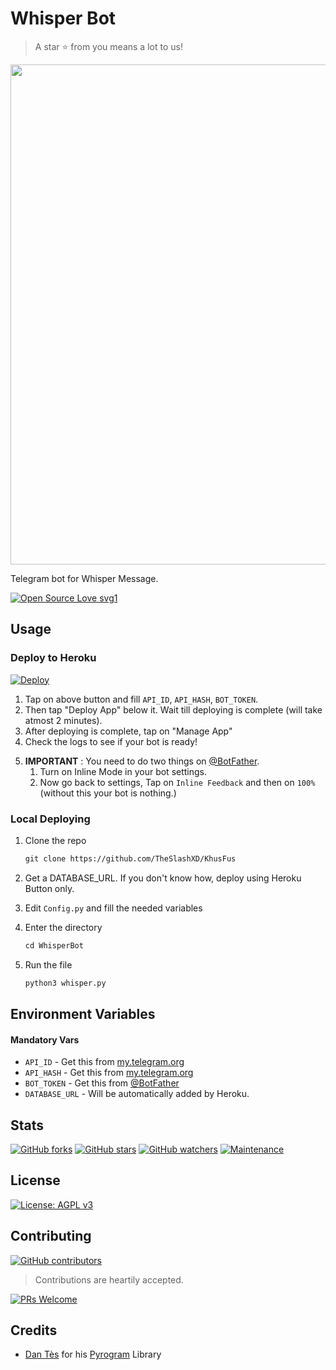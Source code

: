 # Whisper Bot

> A star ⭐ from you means a lot to us!

<p align="center"><a href="https://www.github.com/TheSlashXD/KhusFus"><img src="https://telegra.ph/file/6bced0abd8685486332a2.png" width="800"></a></p>

Telegram bot for Whisper Message.

[![Open Source Love svg1](https://badges.frapsoft.com/os/v1/open-source.svg?v=103)](https://github.com/ellerbrock/open-source-badges/)

## Usage

### Deploy to Heroku

[![Deploy](https://www.herokucdn.com/deploy/button.svg)](https://heroku.com/deploy?template=https://github.com/TheSlashXD/KhusFus)

1. Tap on above button and fill `API_ID`, `API_HASH`, `BOT_TOKEN`.
2. Then tap "Deploy App" below it. Wait till deploying is complete (will take atmost 2 minutes).
3. After deploying is complete, tap on "Manage App"
4. Check the logs to see if your bot is ready!
5) **IMPORTANT** : You need to do two things on [@BotFather](https://t.me/BotFather).
   1) Turn on Inline Mode in your bot settings.
   2) Now go back to settings, Tap on `Inline Feedback` and then on `100%` (without this your bot is nothing.)

### Local Deploying

1. Clone the repo
   ```markdown
   git clone https://github.com/TheSlashXD/KhusFus
   ```
   
2. Get a DATABASE_URL. If you don't know how, deploy using Heroku Button only.
   
3. Edit `Config.py` and fill the needed variables

4. Enter the directory
   ```markdown
   cd WhisperBot
   ```
5. Run the file
   ```markdown
   python3 whisper.py
   ```

## Environment Variables

#### Mandatory Vars

- `API_ID` - Get this from [my.telegram.org](https://my.telegram.org/auth)
- `API_HASH` - Get this from [my.telegram.org](https://my.telegram.org/auth)
- `BOT_TOKEN` - Get this from [@BotFather](https://t.me/BotFather)
- `DATABASE_URL` - Will be automatically added by Heroku.

## Stats

[![GitHub forks](https://img.shields.io/github/forks/TheSlashXD/KhusFus.svg?style=social&label=Fork&maxAge=25920000)](https://github.com/TheSlashXD/KhusFus/network/) [![GitHub stars](https://img.shields.io/github/stars/TheSlashXD/KhusFus.svg?style=social&label=Star&maxAge=25920000)](https://github.com/TheSlashXD/KhusFus/stargazers/) [![GitHub watchers](https://img.shields.io/github/watchers/TheSlashXD/KhusFus.svg?style=social&label=Watch&maxAge=25920000)](https://github.com/TheSlashXD/KhusFus/watchers/)
[![Maintenance](https://img.shields.io/badge/Maintained%3F-yes-green.svg)](https://github.com/TheSlashXD/KhusFus/graphs/commit-activity)

## License

[![License: AGPL v3](https://img.shields.io/badge/License-AGPL%20v3-blue.svg)](https://www.gnu.org/licenses/agpl-3.0)

## Contributing

[![GitHub contributors](https://img.shields.io/github/contributors/TheSlashXD/KhusFus.svg)](https://github.com/TheSlashXD/KhusFus/graphs/contributors/)

> Contributions are heartily accepted.

[![PRs Welcome](https://img.shields.io/badge/PRs-welcome-brightgreen.svg?style=flat-square)](http://makeapullrequest.com)

## Credits

- [Dan Tès](https://github.com/delivrance) for his [Pyrogram](https://docs.pyrogram.org) Library